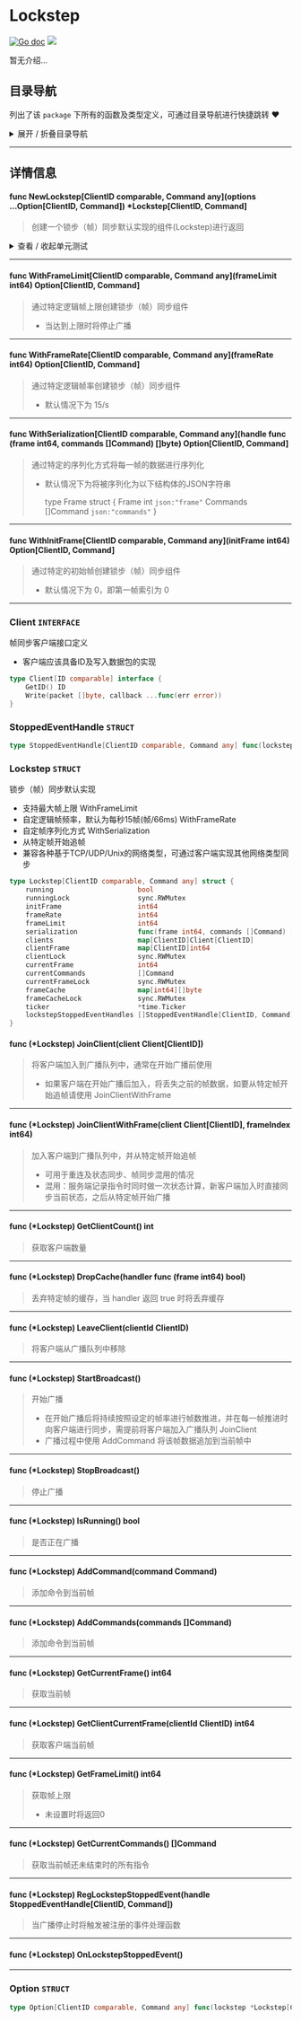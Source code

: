 # Lockstep

[![Go doc](https://img.shields.io/badge/go.dev-reference-brightgreen?logo=go&logoColor=white&style=flat)](https://pkg.go.dev/github.com/kercylan98/minotaur)
![](https://img.shields.io/badge/Email-kercylan@gmail.com-green.svg?style=flat)

暂无介绍...


## 目录导航
列出了该 `package` 下所有的函数及类型定义，可通过目录导航进行快捷跳转 ❤️
<details>
<summary>展开 / 折叠目录导航</summary>


> 包级函数定义

|函数名称|描述
|:--|:--
|[NewLockstep](#NewLockstep)|创建一个锁步（帧）同步默认实现的组件(Lockstep)进行返回
|[WithFrameLimit](#WithFrameLimit)|通过特定逻辑帧上限创建锁步（帧）同步组件
|[WithFrameRate](#WithFrameRate)|通过特定逻辑帧率创建锁步（帧）同步组件
|[WithSerialization](#WithSerialization)|通过特定的序列化方式将每一帧的数据进行序列化
|[WithInitFrame](#WithInitFrame)|通过特定的初始帧创建锁步（帧）同步组件


> 类型定义

|类型|名称|描述
|:--|:--|:--
|`INTERFACE`|[Client](#struct_Client)|帧同步客户端接口定义
|`STRUCT`|[StoppedEventHandle](#struct_StoppedEventHandle)|暂无描述...
|`STRUCT`|[Lockstep](#struct_Lockstep)|锁步（帧）同步默认实现
|`STRUCT`|[Option](#struct_Option)|暂无描述...

</details>


***
## 详情信息
#### func NewLockstep\[ClientID comparable, Command any\](options ...Option[ClientID, Command]) *Lockstep[ClientID, Command]
<span id="NewLockstep"></span>
> 创建一个锁步（帧）同步默认实现的组件(Lockstep)进行返回

<details>
<summary>查看 / 收起单元测试</summary>


```go

func TestNewLockstep(t *testing.T) {
	ls := lockstep.NewLockstep[string, int](lockstep.WithInitFrame[string, int](1))
	ls.JoinClient(&Cli{id: "player_1"})
	ls.JoinClient(&Cli{id: "player_2"})
	count := 0
	ls.StartBroadcast()
	endChan := make(chan bool)
	go func() {
		for {
			ls.AddCommand(random.Int(1, 9999))
			count++
			if count >= 10 {
				break
			}
			time.Sleep(time.Millisecond * time.Duration(random.Int(10, 200)))
		}
		ls.StopBroadcast()
		endChan <- true
	}()
	<-endChan
	time.Sleep(time.Second)
	fmt.Println("end")
}

```


</details>


***
#### func WithFrameLimit\[ClientID comparable, Command any\](frameLimit int64) Option[ClientID, Command]
<span id="WithFrameLimit"></span>
> 通过特定逻辑帧上限创建锁步（帧）同步组件
>   - 当达到上限时将停止广播

***
#### func WithFrameRate\[ClientID comparable, Command any\](frameRate int64) Option[ClientID, Command]
<span id="WithFrameRate"></span>
> 通过特定逻辑帧率创建锁步（帧）同步组件
>   - 默认情况下为 15/s

***
#### func WithSerialization\[ClientID comparable, Command any\](handle func (frame int64, commands []Command)  []byte) Option[ClientID, Command]
<span id="WithSerialization"></span>
> 通过特定的序列化方式将每一帧的数据进行序列化
> 
>   - 默认情况下为将被序列化为以下结构体的JSON字符串
> 
>     type Frame struct {
>     Frame int `json:"frame"`
>     Commands []Command `json:"commands"`
>     }

***
#### func WithInitFrame\[ClientID comparable, Command any\](initFrame int64) Option[ClientID, Command]
<span id="WithInitFrame"></span>
> 通过特定的初始帧创建锁步（帧）同步组件
>   - 默认情况下为 0，即第一帧索引为 0

***
<span id="struct_Client"></span>
### Client `INTERFACE`
帧同步客户端接口定义
  - 客户端应该具备ID及写入数据包的实现
```go
type Client[ID comparable] interface {
	GetID() ID
	Write(packet []byte, callback ...func(err error))
}
```
<span id="struct_StoppedEventHandle"></span>
### StoppedEventHandle `STRUCT`

```go
type StoppedEventHandle[ClientID comparable, Command any] func(lockstep *Lockstep[ClientID, Command])
```
<span id="struct_Lockstep"></span>
### Lockstep `STRUCT`
锁步（帧）同步默认实现
  - 支持最大帧上限 WithFrameLimit
  - 自定逻辑帧频率，默认为每秒15帧(帧/66ms) WithFrameRate
  - 自定帧序列化方式 WithSerialization
  - 从特定帧开始追帧
  - 兼容各种基于TCP/UDP/Unix的网络类型，可通过客户端实现其他网络类型同步
```go
type Lockstep[ClientID comparable, Command any] struct {
	running                     bool
	runningLock                 sync.RWMutex
	initFrame                   int64
	frameRate                   int64
	frameLimit                  int64
	serialization               func(frame int64, commands []Command) []byte
	clients                     map[ClientID]Client[ClientID]
	clientFrame                 map[ClientID]int64
	clientLock                  sync.RWMutex
	currentFrame                int64
	currentCommands             []Command
	currentFrameLock            sync.RWMutex
	frameCache                  map[int64][]byte
	frameCacheLock              sync.RWMutex
	ticker                      *time.Ticker
	lockstepStoppedEventHandles []StoppedEventHandle[ClientID, Command]
}
```
<span id="struct_Lockstep_JoinClient"></span>

#### func (*Lockstep) JoinClient(client Client[ClientID])
> 将客户端加入到广播队列中，通常在开始广播前使用
>   - 如果客户端在开始广播后加入，将丢失之前的帧数据，如要从特定帧开始追帧请使用 JoinClientWithFrame

***
<span id="struct_Lockstep_JoinClientWithFrame"></span>

#### func (*Lockstep) JoinClientWithFrame(client Client[ClientID], frameIndex int64)
> 加入客户端到广播队列中，并从特定帧开始追帧
>   - 可用于重连及状态同步、帧同步混用的情况
>   - 混用：服务端记录指令时同时做一次状态计算，新客户端加入时直接同步当前状态，之后从特定帧开始广播

***
<span id="struct_Lockstep_GetClientCount"></span>

#### func (*Lockstep) GetClientCount()  int
> 获取客户端数量

***
<span id="struct_Lockstep_DropCache"></span>

#### func (*Lockstep) DropCache(handler func (frame int64)  bool)
> 丢弃特定帧的缓存，当 handler 返回 true 时将丢弃缓存

***
<span id="struct_Lockstep_LeaveClient"></span>

#### func (*Lockstep) LeaveClient(clientId ClientID)
> 将客户端从广播队列中移除

***
<span id="struct_Lockstep_StartBroadcast"></span>

#### func (*Lockstep) StartBroadcast()
> 开始广播
>   - 在开始广播后将持续按照设定的帧率进行帧数推进，并在每一帧推进时向客户端进行同步，需提前将客户端加入广播队列 JoinClient
>   - 广播过程中使用 AddCommand 将该帧数据追加到当前帧中

***
<span id="struct_Lockstep_StopBroadcast"></span>

#### func (*Lockstep) StopBroadcast()
> 停止广播

***
<span id="struct_Lockstep_IsRunning"></span>

#### func (*Lockstep) IsRunning()  bool
> 是否正在广播

***
<span id="struct_Lockstep_AddCommand"></span>

#### func (*Lockstep) AddCommand(command Command)
> 添加命令到当前帧

***
<span id="struct_Lockstep_AddCommands"></span>

#### func (*Lockstep) AddCommands(commands []Command)
> 添加命令到当前帧

***
<span id="struct_Lockstep_GetCurrentFrame"></span>

#### func (*Lockstep) GetCurrentFrame()  int64
> 获取当前帧

***
<span id="struct_Lockstep_GetClientCurrentFrame"></span>

#### func (*Lockstep) GetClientCurrentFrame(clientId ClientID)  int64
> 获取客户端当前帧

***
<span id="struct_Lockstep_GetFrameLimit"></span>

#### func (*Lockstep) GetFrameLimit()  int64
> 获取帧上限
>   - 未设置时将返回0

***
<span id="struct_Lockstep_GetCurrentCommands"></span>

#### func (*Lockstep) GetCurrentCommands()  []Command
> 获取当前帧还未结束时的所有指令

***
<span id="struct_Lockstep_RegLockstepStoppedEvent"></span>

#### func (*Lockstep) RegLockstepStoppedEvent(handle StoppedEventHandle[ClientID, Command])
> 当广播停止时将触发被注册的事件处理函数

***
<span id="struct_Lockstep_OnLockstepStoppedEvent"></span>

#### func (*Lockstep) OnLockstepStoppedEvent()

***
<span id="struct_Option"></span>
### Option `STRUCT`

```go
type Option[ClientID comparable, Command any] func(lockstep *Lockstep[ClientID, Command])
```
